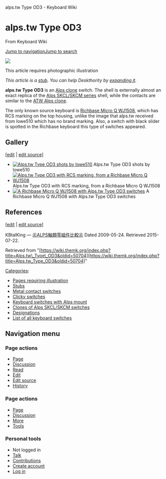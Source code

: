 alps.tw Type OD3 - Keyboard Wiki

alps.tw Type OD3
================

From Keyboard Wiki 

[Jump to navigation](https://wiki.themk.org/index.php/Alps.tw_Type_OD3#column-one)[Jump to search](https://wiki.themk.org/index.php/Alps.tw_Type_OD3#searchInput)

![](https://wiki.themk.org/images/1/1a/Template_icon--Illustration.png)

This article requires photographic illustration

*This article is a [stub](https://wiki.themk.org/index.php/Deskthority:stub "Deskthority:stub"). You can help Deskthority by [expanding it](https://wiki.themk.org/index.php?title=Alps.tw_Type_OD3&action=edit).*

**alps.tw Type OD3** is an [Alps clone](https://wiki.themk.org/index.php/Alps_clone "Alps clone") switch. The shell is externally almost an exact replica of the [Alps SKCL/SKCM series](https://wiki.themk.org/index.php/Alps_SKCL/SKCM_series "Alps SKCL/SKCM series") shell, while the contacts are similar to the [ATW Alps clone](https://wiki.themk.org/index.php/ATW_Alps_clone "ATW Alps clone").<ref name="KBT-8366" />

The only known source keyboard is [Richbase Micro Q WJ1508](https://wiki.themk.org/index.php?title=Richbase_Micro_Q_WJ1508&action=edit&redlink=1 "Richbase Micro Q WJ1508 (page does not exist)"), which has RCS marking on the top housing, unlike the image that alps.tw received from lowe510 which has no brand marking. Also, a switch with black slider is spotted in the Richbase keyboard this type of switches appeared.

Gallery
-------

\[[edit](https://wiki.themk.org/index.php?title=Alps.tw_Type_OD3&veaction=edit&section=1 "Edit section: Gallery") | [edit source](https://wiki.themk.org/index.php?title=Alps.tw_Type_OD3&action=edit&section=1 "Edit section's source code: Gallery")\]

*   [![Alps.tw Type OD3 shots by lowe510](https://wiki.themk.org/images/thumb/7/73/190210dwq6e8u288i1vpqr.jpg/374px-190210dwq6e8u288i1vpqr.jpg)](https://wiki.themk.org/index.php/File:190210dwq6e8u288i1vpqr.jpg "Alps.tw Type OD3 shots by lowe510") Alps.tw Type OD3 shots by lowe510 
*   [![Alps.tw Type OD3 with RCS marking, from a Richbase Micro Q WJ1508](https://wiki.themk.org/images/thumb/3/3a/Alpstw-od3-rcs.png/374px-Alpstw-od3-rcs.png)](https://wiki.themk.org/index.php/File:Alpstw-od3-rcs.png "Alps.tw Type OD3 with RCS marking, from a Richbase Micro Q WJ1508") Alps.tw Type OD3 with RCS marking, from a Richbase Micro Q WJ1508 
*   [![A Richbase Micro Q WJ1508 with Alps.tw Type OD3 switches](https://wiki.themk.org/images/thumb/9/9d/Alpstw-od3-keyboard.jpg/374px-Alpstw-od3-keyboard.jpg)](https://wiki.themk.org/index.php/File:Alpstw-od3-keyboard.jpg "A Richbase Micro Q WJ1508 with Alps.tw Type OD3 switches") A Richbase Micro Q WJ1508 with Alps.tw Type OD3 switches 

References
----------

\[[edit](https://wiki.themk.org/index.php?title=Alps.tw_Type_OD3&veaction=edit&section=2 "Edit section: References") | [edit source](https://wiki.themk.org/index.php?title=Alps.tw_Type_OD3&action=edit&section=2 "Edit section's source code: References")\]

<references> <ref name="KBT-8366">KBtalKing — [㊣ALPS軸類零組件比較㊣](http://kbtalking.cool3c.com/article/8366) Dated 2009-05-24. Retrieved 2015-07-22.</ref> </references>

Retrieved from "[https://wiki.themk.org/index.php?title=Alps.tw\_Type\_OD3&oldid=50704](https://wiki.themk.org/index.php?title=Alps.tw_Type_OD3&oldid=50704)"

[Categories](https://wiki.themk.org/index.php/Special:Categories "Special:Categories"):

*   [Pages requiring illustration](https://wiki.themk.org/index.php/Category:Pages_requiring_illustration "Category:Pages requiring illustration")
*   [Stubs](https://wiki.themk.org/index.php/Category:Stubs "Category:Stubs")
*   [Metal contact switches](https://wiki.themk.org/index.php/Category:Metal_contact_switches "Category:Metal contact switches")
*   [Clicky switches](https://wiki.themk.org/index.php/Category:Clicky_switches "Category:Clicky switches")
*   [Keyboard switches with Alps mount](https://wiki.themk.org/index.php/Category:Keyboard_switches_with_Alps_mount "Category:Keyboard switches with Alps mount")
*   [Clones of Alps SKCL/SKCM switches](https://wiki.themk.org/index.php/Category:Clones_of_Alps_SKCL/SKCM_switches "Category:Clones of Alps SKCL/SKCM switches")
*   [Designations](https://wiki.themk.org/index.php/Category:Designations "Category:Designations")
*   [List of all keyboard switches](https://wiki.themk.org/index.php/Category:List_of_all_keyboard_switches "Category:List of all keyboard switches")

Navigation menu
---------------

### Page actions

*   [Page](https://wiki.themk.org/index.php/Alps.tw_Type_OD3 "View the content page [c]")
*   [Discussion](https://wiki.themk.org/index.php?title=Talk:Alps.tw_Type_OD3&action=edit&redlink=1 "Discussion about the content page (page does not exist) [t]")
*   [Read](https://wiki.themk.org/index.php/Alps.tw_Type_OD3)
*   [Edit](https://wiki.themk.org/index.php?title=Alps.tw_Type_OD3&veaction=edit "Edit this page [v]")
*   [Edit source](https://wiki.themk.org/index.php?title=Alps.tw_Type_OD3&action=edit "Edit the source code of this page [e]")
*   [History](https://wiki.themk.org/index.php?title=Alps.tw_Type_OD3&action=history "Past revisions of this page [h]")

### Page actions

*   [Page](https://wiki.themk.org/index.php/Alps.tw_Type_OD3 "Page")
*   [Discussion](https://wiki.themk.org/index.php?title=Talk:Alps.tw_Type_OD3&action=edit&redlink=1 " (page does not exist)")
*   [More](https://wiki.themk.org/index.php/Alps.tw_Type_OD3#p-cactions)
*   [Tools](https://wiki.themk.org/index.php/Alps.tw_Type_OD3#p-tb "Tools")

### Personal tools

*   Not logged in
*   [Talk](https://wiki.themk.org/index.php/Special:MyTalk "Discussion about edits from this IP address [n]")
*   [Contributions](https://wiki.themk.org/index.php/Special:MyContributions "A list of edits made from this IP address [y]")
*   [Create account](https://wiki.themk.org/index.php?title=Special:CreateAccount&returnto=Alps.tw+Type+OD3 "You are encouraged to create an account and log in; however, it is not mandatory")
*   [Log in](https://wiki.themk.org/index.php?title=Special:UserLogin&returnto=Alps.tw+Type+OD3 "You are encouraged to log in; however, it is not mandatory [o]")

[](https://wiki.themk.org/index.php/Main_Page) [](https://wiki.themk.org/index.php/Alps.tw_Type_OD3#sidebar "Jump to navigation")[](https://wiki.themk.org/index.php/Alps.tw_Type_OD3#p-personal "user tools")[](https://wiki.themk.org/index.php/Alps.tw_Type_OD3#globalWrapper "back to top")